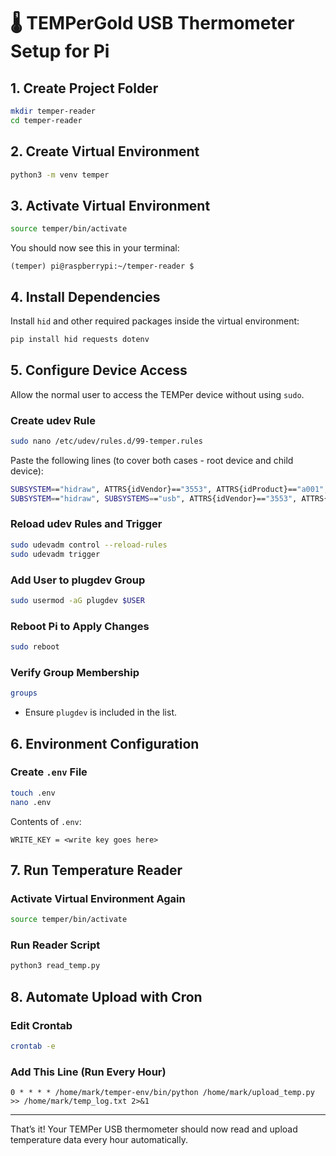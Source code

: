 # 🌡️ TEMPerGold USB Thermometer Setup for Pi

## 1. Create Project Folder

```bash
mkdir temper-reader
cd temper-reader
```

## 2. Create Virtual Environment

```bash
python3 -m venv temper
```

## 3. Activate Virtual Environment

```bash
source temper/bin/activate
```

You should now see this in your terminal:

```
(temper) pi@raspberrypi:~/temper-reader $
```

## 4. Install Dependencies

Install `hid` and other required packages inside the virtual environment:

```bash
pip install hid requests dotenv
```

## 5. Configure Device Access

Allow the normal user to access the TEMPer device without using `sudo`.

### Create udev Rule

```bash
sudo nano /etc/udev/rules.d/99-temper.rules
```

Paste the following lines (to cover both cases - root device and child device):

```bash
SUBSYSTEM=="hidraw", ATTRS{idVendor}=="3553", ATTRS{idProduct}=="a001", MODE="0666", GROUP="plugdev"
SUBSYSTEM=="hidraw", SUBSYSTEMS=="usb", ATTRS{idVendor}=="3553", ATTRS{idProduct}=="a001", MODE="0666", GROUP="plugdev"
```

### Reload udev Rules and Trigger

```bash
sudo udevadm control --reload-rules
sudo udevadm trigger
```

### Add User to plugdev Group

```bash
sudo usermod -aG plugdev $USER
```

### Reboot Pi to Apply Changes

```bash
sudo reboot
```

### Verify Group Membership

```bash
groups
```

- Ensure `plugdev` is included in the list.

## 6. Environment Configuration

### Create `.env` File

```bash
touch .env
nano .env
```

Contents of `.env`:

```env
WRITE_KEY = <write key goes here>
```

## 7. Run Temperature Reader

### Activate Virtual Environment Again

```bash
source temper/bin/activate
```

### Run Reader Script

```bash
python3 read_temp.py
```

## 8. Automate Upload with Cron

### Edit Crontab

```bash
crontab -e
```

### Add This Line (Run Every Hour)

```cron
0 * * * * /home/mark/temper-env/bin/python /home/mark/upload_temp.py >> /home/mark/temp_log.txt 2>&1
```

---

That’s it! Your TEMPer USB thermometer should now read and upload temperature data every hour automatically.
